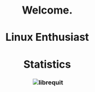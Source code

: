 <h1 align="center">Welcome.</h1>
<h1 align="center">Linux Enthusiast</h1>

<h1 align="center">Statistics</h1>
<h3 align="center"><p>&nbsp;<img src="https://github-readme-stats.vercel.app/api?username=librequit&show_icons=true&locale=en" alt="librequit" /></p></h3>


